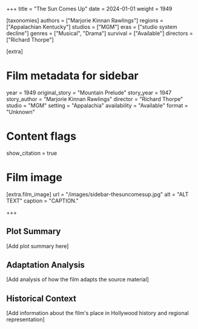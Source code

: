 +++
title = "The Sun Comes Up"
date = 2024-01-01
weight = 1949

[taxonomies]
authors = ["Marjorie Kinnan Rawlings"]
regions = ["Appalachian Kentucky"]
studios = ["MGM"]
eras = ["studio system decline"]
genres = ["Musical", "Drama"]
survival = ["Available"]
directors = ["Richard Thorpe"]

[extra]
# Film metadata for sidebar
year = 1949
original_story = "Mountain Prelude"
story_year = 1947
story_author = "Marjorie Kinnan Rawlings"
director = "Richard Thorpe"
studio = "MGM"
setting = "Appalachia"
availability = "Available"
format = "Unknown"

# Content flags
show_citation = true

# Film image
[extra.film_image]
url = "/images/sidebar-thesuncomesup.jpg"
alt = "ALT TEXT"
caption = "CAPTION."

+++

## Plot Summary

[Add plot summary here]

## Adaptation Analysis

[Add analysis of how the film adapts the source material]

## Historical Context

[Add information about the film's place in Hollywood history and regional representation]